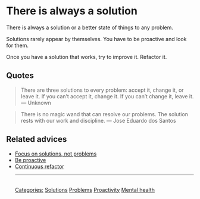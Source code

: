 # There is always a solution

There is always a solution or a better state of things to any problem.

Solutions rarely appear by themselves. You have to be proactive and look for them. 

Once you have a solution that works, try to improve it. Refactor it.

## Quotes

> There are three solutions to every problem: accept it, change it, or leave it. If you can’t accept it, change it. If you can’t change it, leave it. — Unknown

> There is no magic wand that can resolve our problems. The solution rests with our work and discipline. — Jose Eduardo dos Santos

## Related advices

- [Focus on solutions, not problems](../Focus%20on%20solutions,%20not%20problems/index.md)
- [Be proactive](../Be%20proactive/index.md)
- [Continuous refactor](../Continuous%20refactor/index.md)<hr/><br/>[Categories:](../Categories/index.md) [Solutions](../Categories/Solutions.md) [Problems](../Categories/Problems.md) [Proactivity](../Categories/Proactivity.md) [Mental health](../Categories/Mental%20health.md)